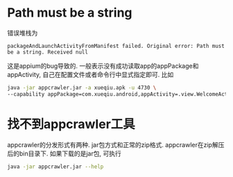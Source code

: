 # Path must be a string
错误堆栈为
```
packageAndLaunchActivityFromManifest failed. Original error: Path must be a string. Received null
```
这是appium的bug导致的. 一般表示没有成功读取app的appPackage和appActivity, 自己在配置文件或者命令行中显式指定即可.
比如

```bash
java -jar appcrawler.jar -a xueqiu.apk -u 4730 \
--capability appPackage=com.xueqiu.android,appActivity=.view.WelcomeActivityAlias -vv
```

# 找不到appcrawler工具
appcrawler的分发形式有两种. jar包方式和正常的zip格式.
appcrawler在zip解压后的bin目录下. 如果下载的是jar包, 可执行
```bash
java -jar appcrawler.jar --help
```
